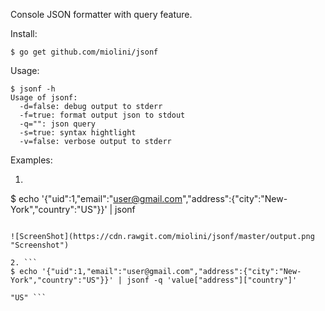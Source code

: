 Console JSON formatter with query feature.

Install:

```$ go get github.com/miolini/jsonf```

Usage:

```
$ jsonf -h
Usage of jsonf:
  -d=false: debug output to stderr
  -f=true: format output json to stdout
  -q="": json query
  -s=true: syntax hightlight
  -v=false: verbose output to stderr
```

Examples:

1. ```
$ echo '{"uid":1,"email":"user@gmail.com","address":{"city":"New-York","country":"US"}}' | jsonf
```
 
![ScreenShot](https://cdn.rawgit.com/miolini/jsonf/master/output.png "Screenshot")
 
2. ```
$ echo '{"uid":1,"email":"user@gmail.com","address":{"city":"New-York","country":"US"}}' | jsonf -q 'value["address"]["country"]'

"US" ```
